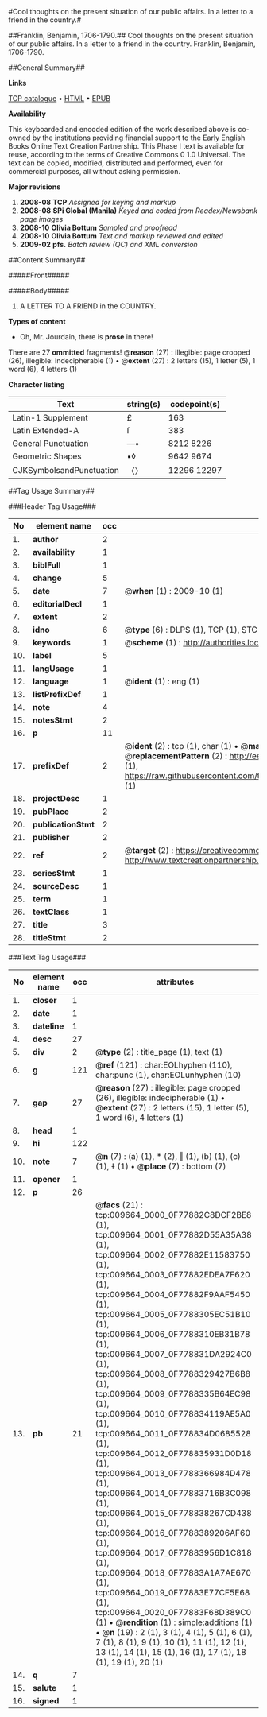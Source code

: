 #Cool thoughts on the present situation of our public affairs. In a letter to a friend in the country.#

##Franklin, Benjamin, 1706-1790.##
Cool thoughts on the present situation of our public affairs. In a letter to a friend in the country.
Franklin, Benjamin, 1706-1790.

##General Summary##

**Links**

[TCP catalogue](http://www.ota.ox.ac.uk/tcp/)  • 
[HTML](http://tei.it.ox.ac.uk/tcp/Texts-HTML/free/N07/N07572.html)  • 
[EPUB](http://tei.it.ox.ac.uk/tcp/Texts-EPUB/free/N07/N07572.epub)

**Availability**

This keyboarded and encoded edition of the
	       work described above is co-owned by the institutions
	       providing financial support to the Early English Books
	       Online Text Creation Partnership. This Phase I text is
	       available for reuse, according to the terms of Creative
	       Commons 0 1.0 Universal. The text can be copied,
	       modified, distributed and performed, even for
	       commercial purposes, all without asking permission.

**Major revisions**

1. __2008-08__ __TCP__ *Assigned for keying and markup*
1. __2008-08__ __SPi Global (Manila)__ *Keyed and coded from Readex/Newsbank page images*
1. __2008-10__ __Olivia Bottum__ *Sampled and proofread*
1. __2008-10__ __Olivia Bottum__ *Text and markup reviewed and edited*
1. __2009-02__ __pfs.__ *Batch review (QC) and XML conversion*

##Content Summary##

#####Front#####

#####Body#####

1. A LETTER TO A FRIEND in the COUNTRY.

**Types of content**

  * Oh, Mr. Jourdain, there is **prose** in there!

There are 27 **ommitted** fragments! 
 @__reason__ (27) : illegible: page cropped (26), illegible: indecipherable (1)  •  @__extent__ (27) : 2 letters (15), 1 letter (5), 1 word (6), 4 letters (1)

**Character listing**


|Text|string(s)|codepoint(s)|
|---|---|---|
|Latin-1 Supplement|£|163|
|Latin Extended-A|ſ|383|
|General Punctuation|—•|8212 8226|
|Geometric Shapes|▪◊|9642 9674|
|CJKSymbolsandPunctuation|〈〉|12296 12297|

##Tag Usage Summary##

###Header Tag Usage###

|No|element name|occ|attributes|
|---|---|---|---|
|1.|__author__|2||
|2.|__availability__|1||
|3.|__biblFull__|1||
|4.|__change__|5||
|5.|__date__|7| @__when__ (1) : 2009-10 (1)|
|6.|__editorialDecl__|1||
|7.|__extent__|2||
|8.|__idno__|6| @__type__ (6) : DLPS (1), TCP (1), STC (1), NOTIS (1), IMAGE-SET (1), EVANS-CITATION (1)|
|9.|__keywords__|1| @__scheme__ (1) : http://authorities.loc.gov/ (1)|
|10.|__label__|5||
|11.|__langUsage__|1||
|12.|__language__|1| @__ident__ (1) : eng (1)|
|13.|__listPrefixDef__|1||
|14.|__note__|4||
|15.|__notesStmt__|2||
|16.|__p__|11||
|17.|__prefixDef__|2| @__ident__ (2) : tcp (1), char (1)  •  @__matchPattern__ (2) : ([0-9\-]+):([0-9IVX]+) (1), (.+) (1)  •  @__replacementPattern__ (2) : http://eebo.chadwyck.com/downloadtiff?vid=$1&page=$2 (1), https://raw.githubusercontent.com/textcreationpartnership/Texts/master/tcpchars.xml#$1 (1)|
|18.|__projectDesc__|1||
|19.|__pubPlace__|2||
|20.|__publicationStmt__|2||
|21.|__publisher__|2||
|22.|__ref__|2| @__target__ (2) : https://creativecommons.org/publicdomain/zero/1.0/ (1), http://www.textcreationpartnership.org/docs/. (1)|
|23.|__seriesStmt__|1||
|24.|__sourceDesc__|1||
|25.|__term__|1||
|26.|__textClass__|1||
|27.|__title__|3||
|28.|__titleStmt__|2||


###Text Tag Usage###

|No|element name|occ|attributes|
|---|---|---|---|
|1.|__closer__|1||
|2.|__date__|1||
|3.|__dateline__|1||
|4.|__desc__|27||
|5.|__div__|2| @__type__ (2) : title_page (1), text (1)|
|6.|__g__|121| @__ref__ (121) : char:EOLhyphen (110), char:punc (1), char:EOLunhyphen (10)|
|7.|__gap__|27| @__reason__ (27) : illegible: page cropped (26), illegible: indecipherable (1)  •  @__extent__ (27) : 2 letters (15), 1 letter (5), 1 word (6), 4 letters (1)|
|8.|__head__|1||
|9.|__hi__|122||
|10.|__note__|7| @__n__ (7) : (a) (1), * (2), ‖ (1), (b) (1), (c) (1), ‡ (1)  •  @__place__ (7) : bottom (7)|
|11.|__opener__|1||
|12.|__p__|26||
|13.|__pb__|21| @__facs__ (21) : tcp:009664_0000_0F77882C8DCF2BE8 (1), tcp:009664_0001_0F77882D55A35A38 (1), tcp:009664_0002_0F77882E11583750 (1), tcp:009664_0003_0F77882EDEA7F620 (1), tcp:009664_0004_0F77882F9AAF5450 (1), tcp:009664_0005_0F7788305EC51B10 (1), tcp:009664_0006_0F7788310EB31B78 (1), tcp:009664_0007_0F778831DA2924C0 (1), tcp:009664_0008_0F7788329427B6B8 (1), tcp:009664_0009_0F7788335B64EC98 (1), tcp:009664_0010_0F778834119AE5A0 (1), tcp:009664_0011_0F778834D0685528 (1), tcp:009664_0012_0F778835931D0D18 (1), tcp:009664_0013_0F7788366984D478 (1), tcp:009664_0014_0F77883716B3C098 (1), tcp:009664_0015_0F778838267CD438 (1), tcp:009664_0016_0F7788389206AF60 (1), tcp:009664_0017_0F77883956D1C818 (1), tcp:009664_0018_0F77883A1A7AE670 (1), tcp:009664_0019_0F77883E77CF5E68 (1), tcp:009664_0020_0F77883F68D389C0 (1)  •  @__rendition__ (1) : simple:additions (1)  •  @__n__ (19) : 2 (1), 3 (1), 4 (1), 5 (1), 6 (1), 7 (1), 8 (1), 9 (1), 10 (1), 11 (1), 12 (1), 13 (1), 14 (1), 15 (1), 16 (1), 17 (1), 18 (1), 19 (1), 20 (1)|
|14.|__q__|7||
|15.|__salute__|1||
|16.|__signed__|1||
